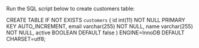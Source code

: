 Run the SQL script below to create customers table:

CREATE TABLE IF NOT EXISTS `customers` (
  id int(11) NOT NULL PRIMARY KEY AUTO_INCREMENT,
  email varchar(255) NOT NULL,
  name varchar(255) NOT NULL,
  active BOOLEAN DEFAULT false
) ENGINE=InnoDB DEFAULT CHARSET=utf8;